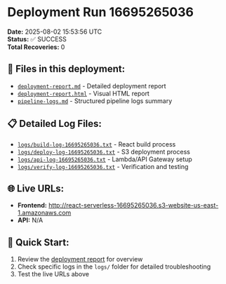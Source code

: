 # Deployment Run 16695265036

**Date:** 2025-08-02 15:53:56 UTC  
**Status:** ✅ SUCCESS  
**Total Recoveries:** 0  

## 📁 Files in this deployment:
- [`deployment-report.md`](./deployment-report.md) - Detailed deployment report
- [`deployment-report.html`](./deployment-report.html) - Visual HTML report  
- [`pipeline-logs.md`](./pipeline-logs.md) - Structured pipeline logs summary

## 📋 Detailed Log Files:
- [`logs/build-log-16695265036.txt`](./logs/build-log-16695265036.txt) - React build process
- [`logs/deploy-log-16695265036.txt`](./logs/deploy-log-16695265036.txt) - S3 deployment process
- [`logs/api-log-16695265036.txt`](./logs/api-log-16695265036.txt) - Lambda/API Gateway setup
- [`logs/verify-log-16695265036.txt`](./logs/verify-log-16695265036.txt) - Verification and testing

## 🌐 Live URLs:
- **Frontend:** http://react-serverless-16695265036.s3-website-us-east-1.amazonaws.com
- **API:** N/A

## 🚀 Quick Start:
1. Review the [deployment report](./deployment-report.html) for overview
2. Check specific logs in the `logs/` folder for detailed troubleshooting
3. Test the live URLs above
